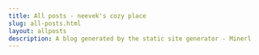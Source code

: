 ```yaml
---
title: All posts - neevek's cozy place 
slug: all-posts.html 
layout: allposts 
description: A blog generated by the static site generator - Minerl
---
```

